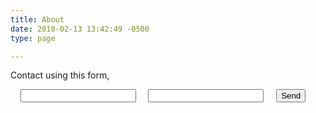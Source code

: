 ```yaml
---
title: About
date: 2018-02-13 13:42:49 -0500
type: page

---
```

Contact using this form, 

<html> 

<form action="https://formspree.io/timbuktuvariance@gmail.com"  
      method="POST">  
                         <input type="text" name="name">  
                         <input type="email" name="_replyto">  
                         <input type="submit" value="Send">  
                     </form>                 
</html>